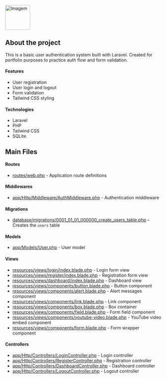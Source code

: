 <img src="https://github.com/user-attachments/assets/9bb08b29-b35b-4094-b49d-6642bd7ce705" alt="Imagem" height="80">

## About the project

This is a basic user authentication system built with Laravel. Created for portfolio purposes to practice auth flow and form validation.

#### Features

- User registration  
- User login and logout  
- Form validation  
- Tailwind CSS styling  

#### Technologies

- Laravel  
- PHP  
- Tailwind CSS  
- SQLite  

## Main Files

#### Routes

- [routes/web.php](routes/web.php) - Application route definitions

#### Middlewares

- [app/Http/Middleware/AuthMiddleware.php](app/Http/Middleware/AuthMiddleware.php) - Authentication middleware  

#### Migrations

- [database/migrations/0001_01_01_000000_create_users_table.php](database/migrations/0001_01_01_000000_create_users_table.php) – Creates the `users` table   

#### Models

- [app/Models/User.php](app/Models/User.php) - User model

#### Views

- [resources/views/login/index.blade.php](resources/views/login/index.blade.php) - Login form view  
- [resources/views/register/index.blade.php](resources/views/register/index.blade.php) - Registration form view  
- [resources/views/dashboard/index.blade.php](resources/views/dashboard/index.blade.php) - Dashboard view
- [resources/views/components/button.blade.php](resources/views/components/button.blade.php) - Button component 
- [resources/views/components/alert.blade.php](resources/views/components/alert.blade.php) - Alert messages component
- [resources/views/components/link.blade.php](resources/views/components/link.blade.php) - Link component  
- [resources/views/components/box.blade.php](resources/views/components/box.blade.php) - Box container  
- [resources/views/components/field.blade.php](resources/views/components/field.blade.php) - Form field component
- [resources/views/components/youtube-video.blade.php](resources/views/components/youtube-video.blade.php) - YouTube video embed component
- [resources/views/components/form.blade.php](resources/views/components/form.blade.php) - Form wrapper component 

#### Controllers

- [app/Http/Controllers/LoginController.php](app/Http/Controllers/LoginController.php) - Login controller  
- [app/Http/Controllers/RegisterController.php](app/Http/Controllers/RegisterController.php) - Registration controller  
- [app/Http/Controllers/DashboardController.php](app/Http/Controllers/DashboardController.php) - Dashboard controller  
- [app/Http/Controllers/LogoutController.php](app/Http/Controllers/LogoutController.php) - Logout controller 